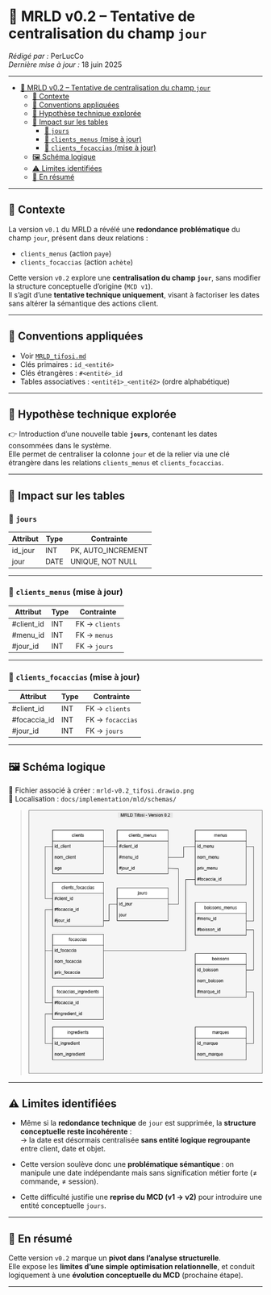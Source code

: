 # 🧾 MRLD v0.2 – Tentative de centralisation du champ `jour`

_Rédigé par :_ PerLucCo  
_Dernière mise à jour :_ 18 juin 2025  

---

- [🧾 MRLD v0.2 – Tentative de centralisation du champ `jour`](#-mrld-v02--tentative-de-centralisation-du-champ-jour)
  - [📘 Contexte](#-contexte)
  - [🔗 Conventions appliquées](#-conventions-appliquées)
  - [📐 Hypothèse technique explorée](#-hypothèse-technique-explorée)
  - [🧱 Impact sur les tables](#-impact-sur-les-tables)
    - [📁 `jours`](#-jours)
    - [🔄 `clients_menus` (mise à jour)](#-clients_menus-mise-à-jour)
    - [🔄 `clients_focaccias` (mise à jour)](#-clients_focaccias-mise-à-jour)
  - [🖼️ Schéma logique](#️-schéma-logique)
  - [⚠️ Limites identifiées](#️-limites-identifiées)
  - [📎 En résumé](#-en-résumé)

---

## 📘 Contexte

La version `v0.1` du MRLD a révélé une **redondance problématique** du champ `jour`, présent dans deux relations :

- `clients_menus` (action `paye`)
- `clients_focaccias` (action `achète`)

Cette version `v0.2` explore une **centralisation du champ `jour`**, sans modifier la structure conceptuelle d’origine (`MCD v1`).  
Il s’agit d’une **tentative technique uniquement**, visant à factoriser les dates sans altérer la sémantique des actions client.

---

## 🔗 Conventions appliquées

- Voir [`MRLD_tifosi.md`](../MRLD_tifosi.md#-conventions-de-nommage-adoptées)
- Clés primaires : `id_<entité>`
- Clés étrangères : `#<entité>_id`
- Tables associatives : `<entité1>_<entité2>` (ordre alphabétique)

---

## 📐 Hypothèse technique explorée

👉 Introduction d’une nouvelle table **`jours`**, contenant les dates consommées dans le système.  
Elle permet de centraliser la colonne `jour` et de la relier via une clé étrangère dans les relations `clients_menus` et `clients_focaccias`.

---

## 🧱 Impact sur les tables

### 📁 `jours`

| Attribut   | Type     | Contrainte         |
|------------|----------|--------------------|
| id_jour    | INT      | PK, AUTO_INCREMENT |
| jour       | DATE     | UNIQUE, NOT NULL   |

---

### 🔄 `clients_menus` (mise à jour)

| Attribut        | Type     | Contrainte                |
|------------------|----------|---------------------------|
| #client_id       | INT      | FK → `clients`            |
| #menu_id         | INT      | FK → `menus`              |
| #jour_id         | INT      | FK → `jours`              |

---

### 🔄 `clients_focaccias` (mise à jour)

| Attribut        | Type     | Contrainte                |
|------------------|----------|---------------------------|
| #client_id       | INT      | FK → `clients`            |
| #focaccia_id     | INT      | FK → `focaccias`          |
| #jour_id         | INT      | FK → `jours`              |

---

## 🖼️ Schéma logique

📄 Fichier associé à créer : `mrld-v0.2_tifosi.drawio.png`  
📁 Localisation : `docs/implementation/mld/schemas/`

> ![MRLD v0.2](../schemas/mrld-v0.2_tifosi.drawio.png)

---

## ⚠️ Limites identifiées

- Même si la **redondance technique** de `jour` est supprimée, la **structure conceptuelle reste incohérente** :  
  → la date est désormais centralisée **sans entité logique regroupante** entre client, date et objet.

- Cette version soulève donc une **problématique sémantique** : on manipule une date indépendante mais sans signification métier forte (≠ commande, ≠ session).

- Cette difficulté justifie une **reprise du MCD (v1 → v2)** pour introduire une entité conceptuelle `jours`.

---

## 📎 En résumé

Cette version `v0.2` marque un **pivot dans l’analyse structurelle**.  
Elle expose les **limites d’une simple optimisation relationnelle**, et conduit logiquement à une **évolution conceptuelle du MCD** (prochaine étape).

---
